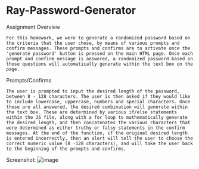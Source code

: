 # Ray-Password-Generator

Assignment Overview

    For this homework, we were to generate a randomized password based on the criteria that the user chose, by means of various prompts and confirm messages. These prompts and confirms are to activate once the 'generate password' button is pressed on the main HTML page. Once each prompt and confirm message is answered, a randomized password based on those questions will automatically generate within the text box on the page.

Prompts/Confirms

    The user is prompted to input the desired length of the password, between 8 - 128 characters. The user is then asked if they would like to include lowercase, uppercase, numbers and special characters. Once these are all answered, the desired combination will generate within the text box. These are determined by various if/else statements within the JS file, along with a for loop to mathematically generate the desired length, and then concatenates the various characters that were determined as either truthy or falsy statements in the confirm messages. At the end of the function, if the original desired length is entered incorrectly, then an alert will tell the user to choose the correct numeric value (8 -128 characters), and will take the user back to the beginning of the prompts and confirms.

Screenshot: ![image](https://user-images.githubusercontent.com/70773240/95790911-84106d80-0c9d-11eb-9fe7-bf049fad46d0.png)

